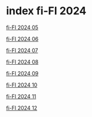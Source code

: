 # index fi-FI 2024

<a href="./05">fi-FI 2024 05</a>

<a href="./06">fi-FI 2024 06</a>

<a href="./07">fi-FI 2024 07</a>

<a href="./08">fi-FI 2024 08</a>

<a href="./09">fi-FI 2024 09</a>

<a href="./10">fi-FI 2024 10</a>

<a href="./11">fi-FI 2024 11</a>

<a href="./12">fi-FI 2024 12</a>
